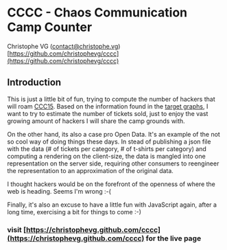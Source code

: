 # CCCC - Chaos Communication Camp Counter

Christophe VG (<contact@christophe.vg>)  
[https://github.com/christophevg/cccc](https://github.com/christophevg/cccc)

## Introduction

This is just a little bit of fun, trying to compute the number of hackers that
will roam <a href="https://events.ccc.de/camp/2015">CCC15</a>. Based on the
information found in the <a href="https://tickets.events.ccc.de/graph/">target
graphs</a>, I want to try to estimate the number of tickets sold, just to enjoy
the vast growing amount of hackers I will share the camp grounds with.
  
On the other hand, its also a case pro Open Data. It's an example of the not so
cool way of doing things these days. In stead of publishing a json file with
the data (# of tickets per category, # of t-shirts per category) and computing
a rendering on the client-size, the data is mangled into one representation on
the server side, requiring other consumers to reengineer the representation to
an approximation of the original data.
  
I thought hackers would be on the forefront of the openness of where the web is
heading. Seems I'm wrong :-(
  
Finally, it's also an excuse to have a little fun with JavaScript again, after
a long time, exercising a bit for things to come :-)

### visit [https://christophevg.github.com/cccc](https://christophevg.github.com/cccc) for the live page
